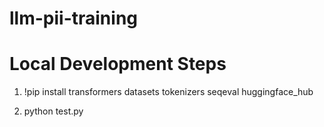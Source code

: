 # llm-pii-training

# Local Development Steps
  1. !pip install transformers datasets tokenizers seqeval huggingface_hub

  2. python test.py

